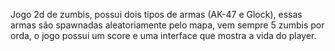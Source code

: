 Jogo 2d de zumbis, possui dois tipos de armas (AK-47 e Glock), essas armas são spawnadas aleatoriamente pelo mapa, vem sempre 5 zumbis por orda, o jogo possui um score e uma interface que mostra a vida do player.
